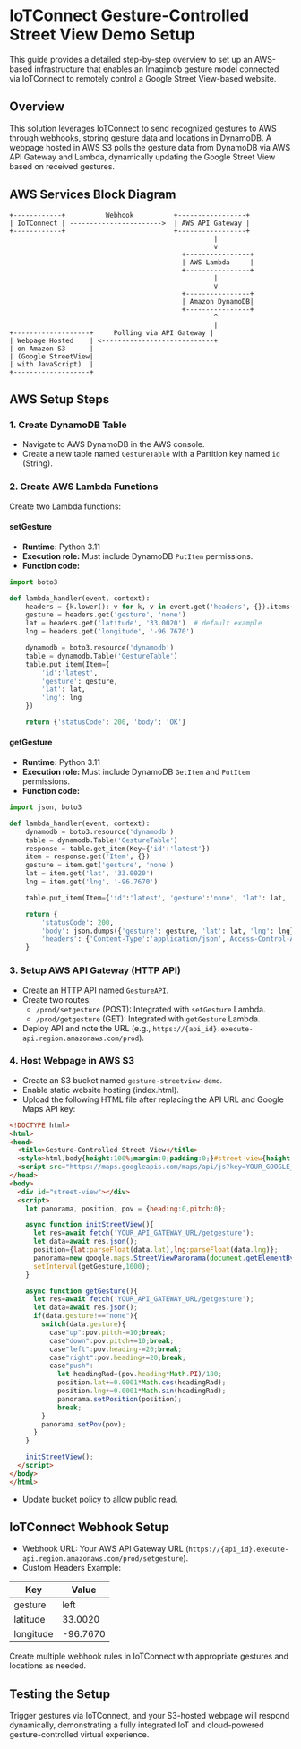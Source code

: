 # IoTConnect Gesture-Controlled Street View Demo Setup

This guide provides a detailed step-by-step overview to set up an AWS-based infrastructure that enables an Imagimob gesture model connected via IoTConnect to remotely control a Google Street View-based website.

## Overview
This solution leverages IoTConnect to send recognized gestures to AWS through webhooks, storing gesture data and locations in DynamoDB. A webpage hosted in AWS S3 polls the gesture data from DynamoDB via AWS API Gateway and Lambda, dynamically updating the Google Street View based on received gestures.

## AWS Services Block Diagram

```
+------------+          Webhook          +-----------------+
| IoTConnect | ----------------------->  | AWS API Gateway |
+------------+                           +-----------------+
                                                   |
                                                   v
                                           +----------------+
                                           | AWS Lambda     |
                                           +----------------+
                                                   |
                                                   v
                                           +----------------+
                                           | Amazon DynamoDB|
                                           +----------------+
                                                   ^
                                                   |
+-------------------+     Polling via API Gateway |
| Webpage Hosted    | <----------------------------+
| on Amazon S3      |
| (Google StreetView|
| with JavaScript)  |
+-------------------+
```

## AWS Setup Steps

### 1. Create DynamoDB Table
- Navigate to AWS DynamoDB in the AWS console.
- Create a new table named `GestureTable` with a Partition key named `id` (String).

### 2. Create AWS Lambda Functions

Create two Lambda functions:

#### setGesture
- **Runtime:** Python 3.11
- **Execution role:** Must include DynamoDB `PutItem` permissions.
- **Function code:**

```python
import boto3

def lambda_handler(event, context):
    headers = {k.lower(): v for k, v in event.get('headers', {}).items()}
    gesture = headers.get('gesture', 'none')
    lat = headers.get('latitude', '33.0020')  # default example
    lng = headers.get('longitude', '-96.7670')

    dynamodb = boto3.resource('dynamodb')
    table = dynamodb.Table('GestureTable')
    table.put_item(Item={
        'id':'latest',
        'gesture': gesture,
        'lat': lat,
        'lng': lng
    })

    return {'statusCode': 200, 'body': 'OK'}
```

#### getGesture
- **Runtime:** Python 3.11
- **Execution role:** Must include DynamoDB `GetItem` and `PutItem` permissions.
- **Function code:**

```python
import json, boto3

def lambda_handler(event, context):
    dynamodb = boto3.resource('dynamodb')
    table = dynamodb.Table('GestureTable')
    response = table.get_item(Key={'id':'latest'})
    item = response.get('Item', {})
    gesture = item.get('gesture', 'none')
    lat = item.get('lat', '33.0020')
    lng = item.get('lng', '-96.7670')

    table.put_item(Item={'id':'latest', 'gesture':'none', 'lat': lat, 'lng': lng})

    return {
        'statusCode': 200,
        'body': json.dumps({'gesture': gesture, 'lat': lat, 'lng': lng}),
        'headers': {'Content-Type':'application/json','Access-Control-Allow-Origin':'*'}
    }
```

### 3. Setup AWS API Gateway (HTTP API)

- Create an HTTP API named `GestureAPI`.
- Create two routes:
  - `/prod/setgesture` (POST): Integrated with `setGesture` Lambda.
  - `/prod/getgesture` (GET): Integrated with `getGesture` Lambda.
- Deploy API and note the URL (e.g., `https://{api_id}.execute-api.region.amazonaws.com/prod`).

### 4. Host Webpage in AWS S3

- Create an S3 bucket named `gesture-streetview-demo`.
- Enable static website hosting (index.html).
- Upload the following HTML file after replacing the API URL and Google Maps API key:

```html
<!DOCTYPE html>
<html>
<head>
  <title>Gesture-Controlled Street View</title>
  <style>html,body{height:100%;margin:0;padding:0;}#street-view{height:100%;width:100%;}</style>
  <script src="https://maps.googleapis.com/maps/api/js?key=YOUR_GOOGLE_API_KEY"></script>
</head>
<body>
  <div id="street-view"></div>
  <script>
    let panorama, position, pov = {heading:0,pitch:0};

    async function initStreetView(){
      let res=await fetch('YOUR_API_GATEWAY_URL/getgesture');
      let data=await res.json();
      position={lat:parseFloat(data.lat),lng:parseFloat(data.lng)};
      panorama=new google.maps.StreetViewPanorama(document.getElementById("street-view"),{position,pov,zoom:1});
      setInterval(getGesture,1000);
    }

    async function getGesture(){
      let res=await fetch('YOUR_API_GATEWAY_URL/getgesture');
      let data=await res.json();
      if(data.gesture!=="none"){
        switch(data.gesture){
          case"up":pov.pitch-=10;break;
          case"down":pov.pitch+=10;break;
          case"left":pov.heading-=20;break;
          case"right":pov.heading+=20;break;
          case"push":
            let headingRad=(pov.heading*Math.PI)/180;
            position.lat+=0.0001*Math.cos(headingRad);
            position.lng+=0.0001*Math.sin(headingRad);
            panorama.setPosition(position);
            break;
        }
        panorama.setPov(pov);
      }
    }

    initStreetView();
  </script>
</body>
</html>
```

- Update bucket policy to allow public read.

## IoTConnect Webhook Setup

- Webhook URL: Your AWS API Gateway URL (`https://{api_id}.execute-api.region.amazonaws.com/prod/setgesture`).
- Custom Headers Example:

| Key | Value |
|-----|-------|
|gesture|left|
|latitude|33.0020|
|longitude|-96.7670|

Create multiple webhook rules in IoTConnect with appropriate gestures and locations as needed.

## Testing the Setup

Trigger gestures via IoTConnect, and your S3-hosted webpage will respond dynamically, demonstrating a fully integrated IoT and cloud-powered gesture-controlled virtual experience.

